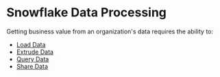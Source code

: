 # Snowflake Data Processing

Getting business value from an organization's data requires the ability to:
- [Load Data](./data-processing/loading-data/LoadingData.MD)
- [Extrude Data](./data-processing/loading-data/ExtrudingData.MD)
- [Query Data](./data-processing/query-data/Query.MD)
- [Share Data](./data-processing/sharing-data/SharingData.MD)
